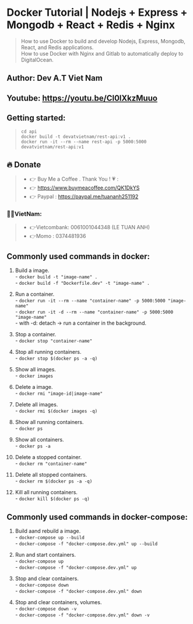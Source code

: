 # Docker Tutorial | Nodejs + Express + Mongodb + React + Redis + Nginx

> How to use Docker to build and develop Nodejs, Express, Mongodb, React, and Redis applications.     
> How to use Docker with Nginx and Gitlab to automatically deploy to DigitalOcean.  

## Author: Dev A.T Viet Nam

## Youtube: https://youtu.be/Cl0lXkzMuuo

## Getting started: 
> `cd api`   
> `docker build -t devatvietnam/rest-api:v1 .`     
> `docker run -it --rm --name rest-api -p 5000:5000 devatvietnam/rest-api:v1`   

## 🔥 Donate
> + 👉 Buy Me a Coffee . Thank You ! 💗 :
> + 👉 https://www.buymeacoffee.com/QK1DkYS
> + 👉 Paypal : https://paypal.me/tuananh251192

### 👻👻VietNam: 
> + 👉Vietcombank: 0061001044348 (LE TUAN ANH)
> + 👉Momo : 0374481936

## Commonly used commands in docker:
  1. Build a image.    
    - `docker build -t "image-name" .`     
    - `docker build -f "Dockerfile.dev" -t "image-name" .`       

  2. Run a container.      
    - `docker run -it --rm --name "container-name" -p 5000:5000 "image-name"`     
    - `docker run -it -d --rm --name "container-name" -p 5000:5000 "image-name"`   
    - with -d: detach -> run a container in the background.     

  3. Stop a container.      
    - `docker stop "container-name"`       

  4. Stop all running containers.      
    - `docker stop $(docker ps -a -q)`      

  5. Show all images.  
    - `docker images`     

  6. Delete a image.  
    - `docker rmi "image-id|image-name"`  

  7. Delete all images.  
    - `docker rmi $(docker images -q)`  

  8. Show all running containers.         
    - `docker ps`  

  9. Show all containers.         
    - `docker ps -a`  

  10. Delete a stopped container.         
    - `docker rm "container-name"`  

  11. Delete all stopped containers.         
    - `docker rm $(docker ps -a -q)`  

  12. Kill all running containers.         
    - `docker kill $(docker ps -q)`  

## Commonly used commands in docker-compose:  
  1. Build aand rebuild a image.    
    - `docker-compose up --build`  
    - `docker-compose -f "docker-compose.dev.yml" up --build`  

  2. Run and start containers.    
    - `docker-compose up`   
    - `docker-compose -f "docker-compose.dev.yml" up`  

  3. Stop and clear containers.    
    - `docker-compose down`  
    - `docker-compose -f "docker-compose.dev.yml" down`  
 
  4. Stop and clear containers, volumes.    
    - `docker-compose down -v`  
    - `docker-compose -f "docker-compose.dev.yml" down -v`   
